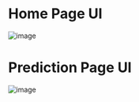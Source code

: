 
# Home Page UI
![image](https://github.com/Saqibs575/MLPractice/assets/111361057/09168b8f-4542-4ca5-9ca0-54bf6341e8ac)
# Prediction Page UI
![image](https://github.com/Saqibs575/MLPractice/assets/111361057/9ab05ef6-ce86-411f-a6c7-818872b01d83)
